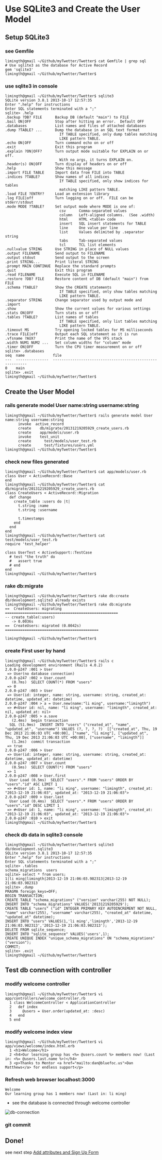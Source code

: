 
# Use SQLite3 and Create the User Model

## Setup SQLite3 

### see Gemfile
	limingth@gmail ~/Github/myTwetter/Twetter$ cat Gemfile | grep sql
	# Use sqlite3 as the database for Active Record
	gem 'sqlite3'
	limingth@gmail ~/Github/myTwetter/Twetter$ 

### use sqlite3 in console
	limingth@gmail ~/Github/myTwetter/Twetter$ sqlite3 
	SQLite version 3.8.1 2013-10-17 12:57:35
	Enter ".help" for instructions
	Enter SQL statements terminated with a ";"
	sqlite> .help
	.backup ?DB? FILE      Backup DB (default "main") to FILE
	.bail ON|OFF           Stop after hitting an error.  Default OFF
	.databases             List names and files of attached databases
	.dump ?TABLE? ...      Dump the database in an SQL text format
	                         If TABLE specified, only dump tables matching
	                         LIKE pattern TABLE.
	.echo ON|OFF           Turn command echo on or off
	.exit                  Exit this program
	.explain ?ON|OFF?      Turn output mode suitable for EXPLAIN on or off.
	                         With no args, it turns EXPLAIN on.
	.header(s) ON|OFF      Turn display of headers on or off
	.help                  Show this message
	.import FILE TABLE     Import data from FILE into TABLE
	.indices ?TABLE?       Show names of all indices
	                         If TABLE specified, only show indices for tables
	                         matching LIKE pattern TABLE.
	.load FILE ?ENTRY?     Load an extension library
	.log FILE|off          Turn logging on or off.  FILE can be stderr/stdout
	.mode MODE ?TABLE?     Set output mode where MODE is one of:
	                         csv      Comma-separated values
	                         column   Left-aligned columns.  (See .width)
	                         html     HTML <table> code
	                         insert   SQL insert statements for TABLE
	                         line     One value per line
	                         list     Values delimited by .separator string
	                         tabs     Tab-separated values
	                         tcl      TCL list elements
	.nullvalue STRING      Use STRING in place of NULL values
	.output FILENAME       Send output to FILENAME
	.output stdout         Send output to the screen
	.print STRING...       Print literal STRING
	.prompt MAIN CONTINUE  Replace the standard prompts
	.quit                  Exit this program
	.read FILENAME         Execute SQL in FILENAME
	.restore ?DB? FILE     Restore content of DB (default "main") from FILE
	.schema ?TABLE?        Show the CREATE statements
	                         If TABLE specified, only show tables matching
	                         LIKE pattern TABLE.
	.separator STRING      Change separator used by output mode and .import
	.show                  Show the current values for various settings
	.stats ON|OFF          Turn stats on or off
	.tables ?TABLE?        List names of tables
	                         If TABLE specified, only list tables matching
	                         LIKE pattern TABLE.
	.timeout MS            Try opening locked tables for MS milliseconds
	.trace FILE|off        Output each SQL statement as it is run
	.vfsname ?AUX?         Print the name of the VFS stack
	.width NUM1 NUM2 ...   Set column widths for "column" mode
	.timer ON|OFF          Turn the CPU timer measurement on or off
	sqlite> .databases
	seq  name             file                                                      
	---  ---------------  ----------------------------------------------------------
	0    main                                                                       
	sqlite> .exit
	limingth@gmail ~/Github/myTwetter/Twetter$ 

## Create the User Model

### rails generate model User name:string username:string
	limingth@gmail ~/Github/myTwetter/Twetter$ rails generate model User name:string username:string
	      invoke  active_record
	      create    db/migrate/20131219205929_create_users.rb
	      create    app/models/user.rb
	      invoke    test_unit
	      create      test/models/user_test.rb
	      create      test/fixtures/users.yml
	limingth@gmail ~/Github/myTwetter/Twetter$ 

### check new files generated
	limingth@gmail ~/Github/myTwetter/Twetter$ cat app/models/user.rb 
	class User < ActiveRecord::Base
	end
	limingth@gmail ~/Github/myTwetter/Twetter$ cat db/migrate/20131219205929_create_users.rb 
	class CreateUsers < ActiveRecord::Migration
	  def change
	    create_table :users do |t|
	      t.string :name
	      t.string :username

	      t.timestamps
	    end
	  end
	end
	limingth@gmail ~/Github/myTwetter/Twetter$ cat test/models/user_test.rb 
	require 'test_helper'

	class UserTest < ActiveSupport::TestCase
	  # test "the truth" do
	  #   assert true
	  # end
	end
	limingth@gmail ~/Github/myTwetter/Twetter$ 

### rake db:migrate
	limingth@gmail ~/Github/myTwetter/Twetter$ rake db:create
	db/development.sqlite3 already exists
	limingth@gmail ~/Github/myTwetter/Twetter$ rake db:migrate
	==  CreateUsers: migrating ====================================================
	-- create_table(:users)
	   -> 0.0036s
	==  CreateUsers: migrated (0.0042s) ===========================================

	limingth@gmail ~/Github/myTwetter/Twetter$ 

### create First user by hand
	limingth@gmail ~/Github/myTwetter/Twetter$ rails c
	Loading development environment (Rails 4.0.2)
	2.0.0-p247 :001 > User
	 => User(no database connection) 
	2.0.0-p247 :002 > User.count
	   (0.7ms)  SELECT COUNT(*) FROM "users"
	 => 0 
	2.0.0-p247 :003 > User
	 => User(id: integer, name: string, username: string, created_at: datetime, updated_at: datetime) 
	2.0.0-p247 :004 > a = User.new(name:"li ming", username:"limingth")
	 => #<User id: nil, name: "li ming", username: "limingth", created_at: nil, updated_at: nil> 
	2.0.0-p247 :005 > a.save
	   (2.4ms)  begin transaction
	  SQL (51.9ms)  INSERT INTO "users" ("created_at", "name", "updated_at", "username") VALUES (?, ?, ?, ?)  [["created_at", Thu, 19 Dec 2013 21:06:03 UTC +00:00], ["name", "li ming"], ["updated_at", Thu, 19 Dec 2013 21:06:03 UTC +00:00], ["username", "limingth"]]
	   (1.2ms)  commit transaction
	 => true 
	2.0.0-p247 :006 > User
	 => User(id: integer, name: string, username: string, created_at: datetime, updated_at: datetime) 
	2.0.0-p247 :007 > User.count
	   (0.5ms)  SELECT COUNT(*) FROM "users"
	 => 1 
	2.0.0-p247 :008 > User.first
	  User Load (0.5ms)  SELECT "users".* FROM "users" ORDER BY "users"."id" ASC LIMIT 1
	 => #<User id: 1, name: "li ming", username: "limingth", created_at: "2013-12-19 21:06:03", updated_at: "2013-12-19 21:06:03"> 
	2.0.0-p247 :009 > User.last
	  User Load (0.4ms)  SELECT "users".* FROM "users" ORDER BY "users"."id" DESC LIMIT 1
	 => #<User id: 1, name: "li ming", username: "limingth", created_at: "2013-12-19 21:06:03", updated_at: "2013-12-19 21:06:03"> 
	2.0.0-p247 :010 > exit
	limingth@gmail ~/Github/myTwetter/Twetter$ 

### check db data in sqlite3 console
	limingth@gmail ~/Github/myTwetter/Twetter$ sqlite3 db/development.sqlite3 
	SQLite version 3.8.1 2013-10-17 12:57:35
	Enter ".help" for instructions
	Enter SQL statements terminated with a ";"
	sqlite> .tables
	schema_migrations  users            
	sqlite> select * from users;
	1|li ming|limingth|2013-12-19 21:06:03.982313|2013-12-19 21:06:03.982313
	sqlite> .dump
	PRAGMA foreign_keys=OFF;
	BEGIN TRANSACTION;
	CREATE TABLE "schema_migrations" ("version" varchar(255) NOT NULL);
	INSERT INTO "schema_migrations" VALUES('20131219205929');
	CREATE TABLE "users" ("id" INTEGER PRIMARY KEY AUTOINCREMENT NOT NULL, "name" varchar(255), "username" varchar(255), "created_at" datetime, "updated_at" datetime);
	INSERT INTO "users" VALUES(1,'li ming','limingth','2013-12-19 21:06:03.982313','2013-12-19 21:06:03.982313');
	DELETE FROM sqlite_sequence;
	INSERT INTO "sqlite_sequence" VALUES('users',1);
	CREATE UNIQUE INDEX "unique_schema_migrations" ON "schema_migrations" ("version");
	COMMIT;
	sqlite> .exit
	limingth@gmail ~/Github/myTwetter/Twetter$ 

## Test db connection with controller
### modify welcome controller
	limingth@gmail ~/Github/myTwetter/Twetter$ vi app/controllers/welcome_controller.rb 
	  1 class WelcomeController < ApplicationController
	  2   def index
	  3     @users = User.order(updated_at: :desc)
	  4   end
	  5 end

### modify welcome index view
	limingth@gmail ~/Github/myTwetter/Twetter$ vi app/views/welcome/index.html.erb 
	  1 <h1>Welcome</h1>
	  2 <h4>Our learning group has <%= @users.count %> members now! (Last in: <%= @users.last.name %>)</h4>
	  3 <p>Thanks to Mentor <a href="mailto:dan@bluefoc.us">Dan Matthews</a> for endless support</p>

### Refresh web browser localhost:3000
	Welcome
	Our learning group has 1 members now! (Last in: li ming)

* see the database is connected through welcome controller

![db-connection](db-connection.png)

### git commit 

## Done!
see next step [Add attributes and Sign Up Form](4-add-attributes-and-signup-form.md)
